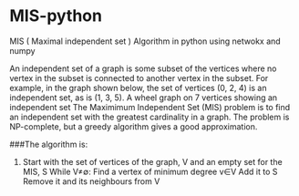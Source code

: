 # MIS-python
MIS ( Maximal independent set ) Algorithm in python using netwokx and numpy

An independent set of a graph is some subset of the vertices where no vertex in the subset is connected to another vertex in the subset. For example, in the graph shown below, the set of vertices (0, 2, 4) is an independent set, as is (1, 3, 5).
A wheel graph on 7 vertices showing an independent set
The Maximimum Independent Set (MIS) problem is to find an independent set with the greatest cardinality in a graph. The problem is NP-complete, but a greedy algorithm gives a good approximation.

###The algorithm is:

1. Start with the set of vertices of the graph, V and an empty set for the MIS, S
While V≠∅:
Find a vertex of minimum degree v∈V
Add it to S
Remove it and its neighbours from V
